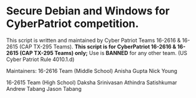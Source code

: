 # Secure Debian and Windows for CyberPatriot competition.

This script is written and maintained by Cyber Patriot Teams 16-2616 & 16-2615 (CAP TX-295 Teams). **This script is for CyberPatriot 16-2616 & 16-2615 (CAP TX-295 Teams) only;** Use is **BANNED** for any other team. (US Cyber Patriot Rule 4010.1.d)

Maintainers:
16-2616 Team (Middle School)
Anisha Gupta
Nick Young

16-2615 Team (High School)
Daksha Srinivasan
Athindra Satishkumar
Andrew Tabang
Jason Tabang
